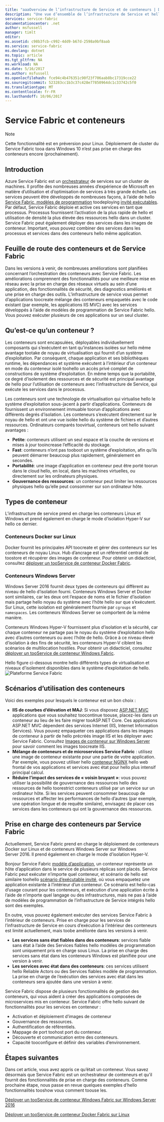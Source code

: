 ```yaml
---
title: "aaaOverview de l’infrastructure de Service et de conteneurs | Documents Microsoft"
description: "Une vue d’ensemble de l’infrastructure de Service et hello utiliser des applications de conteneurs toodeploy microservice. Cet article fournit un aperçu de comment les conteneurs peuvent être utilisés et hello des fonctionnalités disponibles dans l’infrastructure de Service."
services: service-fabric
documentationcenter: .net
author: msfussell
manager: timlt
editor: 
ms.assetid: c98b3fcb-c992-4dd9-b67d-2598a9bf8aab
ms.service: service-fabric
ms.devlang: dotnet
ms.topic: article
ms.tgt_pltfrm: NA
ms.workload: NA
ms.date: 5/16/2017
ms.author: msfussell
ms.openlocfilehash: fce94c4b476351c90f23f706aab8bc17319cce22
ms.sourcegitcommit: 523283cc1b3c37c428e77850964dc1c33742c5f0
ms.translationtype: MT
ms.contentlocale: fr-FR
ms.lasthandoff: 10/06/2017
---
```

# <a name="service-fabric-and-containers"></a>Service Fabric et conteneurs
> [!NOTE]
> Cette fonctionnalité est en préversion pour Linux.  Déploiement de cluster du Service Fabric tooa dans Windows 10 n’est pas prise en charge des conteneurs encore (prochainement). 
>   

## <a name="introduction"></a>Introduction
Azure Service Fabric est un [orchestrateur](service-fabric-cluster-resource-manager-introduction.md) de services sur un cluster de machines. Il profite des nombreuses années d’expérience de Microsoft en matière d’utilisation et d’optimisation de services à très grande échelle. Les services peuvent être développés de nombreuses façons, à l’aide de hello [Service Fabric, modèles de programmation](service-fabric-choose-framework.md) toodeploying [invité exécutables](service-fabric-deploy-existing-app.md). Par défaut, Service Fabric déploie et active ces services en tant que processus. Processus fournissent l’activation de la plus rapide de hello et utilisation de densité la plus élevée des ressources hello dans un cluster. Service Fabric peut également déployer des services dans les images de conteneur. Important, vous pouvez combiner des services dans les processus et services dans des conteneurs hello même application. 

## <a name="containers-and-service-fabric-roadmap"></a>Feuille de route des conteneurs et de Service Fabric
Dans les versions à venir, de nombreuses améliorations sont planifiées concernant l’orchestration des conteneurs avec Service Fabric. Les améliorations comprennent des fonctionnalités pour une meilleure mise en réseau avec la prise en charge des réseaux virtuels au sein d’une application, des fonctionnalités de sécurité, des diagnostics améliorés et une prise en charge des outils. L’infrastructure de service vous permet d’applications toocreate mélange des conteneurs empaquetés avec le code existant (par exemple, les applications IIS MVC) avec les services développés à l’aide de modèles de programmation de Service Fabric hello.  Vous pouvez exécuter plusieurs de ces applications sur un seul cluster. 

## <a name="what-are-containers"></a>Qu’est-ce qu’un conteneur ?
Les conteneurs sont encapsulées, déployables individuellement composants qui s’exécutent en tant qu’instances isolées sur hello même avantage tootake de noyau de virtualisation qui fournit d’un système d’exploitation. Par conséquent, chaque application et ses bibliothèques runtime, les dépendances et système exécutent à l’intérieur d’un conteneur en mode du conteneur isolé toohello un accès privé complet de constructions de système d’exploitation. En même temps que la portabilité, ce degré d’isolement des ressources et de sécurité est principal avantage de hello pour l’utilisation de conteneurs avec l’infrastructure de Service, qui exécute les services dans le processus.

Les conteneurs sont une technologie de virtualisation qui virtualise hello le système d’exploitation sous-jacent à partir d’applications. Conteneurs de fournissent un environnement immuable toorun d’applications avec différents degrés d’isolation. Les conteneurs s’exécutent directement sur le noyau de hello et ont une vue isolée hello du système de fichiers et d’autres ressources. Ordinateurs comparés toovirtual, conteneurs ont hello suivant avantages :

* **Petite**: conteneurs utilisent un seul espace et la couche de versions et mises à jour tooincrease l’efficacité du stockage.
* **Fast**: conteneurs n’ont pas tooboot un système d’exploitation, afin qu’ils peuvent démarrer beaucoup plus rapidement, généralement en secondes.
* **Portabilité**: une image d’application en conteneur peut être porté toorun dans le cloud hello, en local, dans les machines virtuelles, ou directement sur les ordinateurs physiques.
* **Gouvernance des ressources**: un conteneur peut limiter les ressources physiques hello qu’elle peut consommer sur son ordinateur hôte.

## <a name="container-types"></a>Types de conteneur
L’infrastructure de service prend en charge les conteneurs Linux et Windows et prend également en charge le mode d’isolation Hyper-V sur hello ce dernier. 

### <a name="docker-containers-on-linux"></a>Conteneurs Docker sur Linux
Docker fournit les principales API toocreate et gérer des conteneurs sur les conteneurs de noyau Linux. Hub d’ancrage est un référentiel central de toostore et récupérer des images de conteneur.
Pour obtenir un didacticiel, consultez [déployer un tooService de conteneur Docker Fabric](service-fabric-get-started-containers-linux.md).

### <a name="windows-server-containers"></a>Conteneurs Windows Server
Windows Server 2016 fournit deux types de conteneurs qui diffèrent au niveau de hello d’isolation fourni. Conteneurs Windows Server et Docker sont similaires, car les deux ont l’espace de noms et le fichier d’isolation mais partage hello noyau du système avec l’hôte hello sur que s’exécutent. Sur Linux, cette isolation est généralement fournie par `cgroups` et `namespaces`. Les conteneurs Windows Server se comportent de la même manière.

Conteneurs Windows Hyper-V fournissent plus d’isolation et la sécurité, car chaque conteneur ne partage pas le noyau du système d’exploitation hello avec d’autres conteneurs ou avec l’hôte de hello. Grâce à ce niveau élevé d’isolation à des fins de sécurité, les conteneurs Hyper-V ciblent les scénarios de multilocation hostiles.
Pour obtenir un didacticiel, consultez [déployer un tooService de conteneur Windows Fabric](service-fabric-get-started-containers.md).

Hello figure ci-dessous montre hello différents types de virtualisation et niveaux d’isolement disponibles dans le système d’exploitation de hello.
![Plateforme Service Fabric][Image1]

## <a name="scenarios-for-using-containers"></a>Scénarios d’utilisation des conteneurs
Voici des exemples pour lesquels le conteneur est un bon choix :

* **IIS de courbes d’élévation et MAJ**: Si vous disposez [ASP.NET MVC](https://www.asp.net/mvc) applications que vous souhaitez toocontinue toouse, placez-les dans un conteneur au lieu de les faire migrer tooASP.NET Core. Ces applications ASP.NET MVC dépendent des services Internet (IIS, Internet Information Services). Vous pouvez empaqueter ces applications dans les images de conteneur à partir de hello précréés image IIS et les déployer avec Service Fabric. Consultez [Images de conteneur sur Windows Server](https://msdn.microsoft.com/virtualization/windowscontainers/quick_start/quick_start_images) pour savoir comment les images toocreate IIS.
* **Mélange de conteneurs et de microservices Service Fabric** : utilisez une image de conteneur existante pour une partie de votre application. Par exemple, vous pouvez utiliser hello [conteneur NGINX](https://hub.docker.com/_/nginx/) hello web frontal de vos applications et services avec état pour hello plus intensif principal calcul.
* **Réduire l’impact des services de « voisin bruyant »**: vous pouvez utiliser la possibilité de gouvernance des ressources hello des ressources de hello toorestrict conteneurs utilisé par un service sur un ordinateur hôte. Si les services peuvent consommer beaucoup de ressources et affecter les performances de hello d’autres (par exemple, une opération longue et de requête similaire), envisagez de placer ces services dans les conteneurs qui ont la gouvernance des ressources.

## <a name="service-fabric-support-for-containers"></a>Prise en charge des conteneurs par Service Fabric
Actuellement, Service Fabric prend en charge le déploiement de conteneurs Docker sur Linux et de conteneurs Windows Server sur Windows Server 2016. Il prend également en charge le mode d’isolation Hyper-V. 

Bonjour Service Fabric [modèle d’application](service-fabric-application-model.md), un conteneur représente un hôte d’application dans le service de plusieurs réplicas sont placés. Service Fabric peut exécuter n’importe quel conteneur, et scénario de hello est similaire toohello [scénario d’exécutable invité](service-fabric-deploy-existing-app.md), où vous empaquetez une application existante à l’intérieur d’un conteneur. Ce scénario est hello-cas d’usage courant pour les conteneurs, et exécution d’une application écrite à l’aide de n’importe quel langage ou des infrastructures, mais ne pas à l’aide de modèles de programmation de l’infrastructure de Service intégrés hello sont des exemples.

En outre, vous pouvez également exécuter des services Service Fabric à l’intérieur de conteneurs. Prise en charge pour les services de l’infrastructure de Service en cours d’exécution à l’intérieur des conteneurs est limité actuellement, mais toobe améliorée dans les versions à venir.

* **Les services sans état fiables dans des conteneurs**: services fiable sans état à l’aide des Services fiables hello modèles de programmation sont uniquement pris en charge sous Linux. La prise en charge des services sans état dans les conteneurs Windows est planifiée pour une version à venir.
* **Les services avec état dans des conteneurs**: ces services utilisent hello Reliable Actors ou des Services fiables modèle de programmation. La prise en charge de l’exécution des services avec état dans les conteneurs sera ajoutée dans une version à venir.

Service Fabric dispose de plusieurs fonctionnalités de gestion des conteneurs, qui vous aident à créer des applications composées de microservices mis en conteneur. Service Fabric offre hello suivant de fonctionnalités pour les services en conteneur :

* Activation et déploiement d’images de conteneur
* Gouvernance des ressources.
* Authentification de référentiels.
* Mappage de port toohost port du conteneur.
* Découverte et communication entre des conteneurs.
* Capacité tooconfigure et définir des variables d’environnement.

## <a name="next-steps"></a>Étapes suivantes
Dans cet article, vous avez appris ce qu’était un conteneur. Vous savez désormais que Service Fabric est un orchestrateur de conteneurs et qu’il fournit des fonctionnalités de prise en charge des conteneurs. Comme prochaine étape, nous passe en revue quelques exemples d’hello fonctionnalités tooshow vous comment toouse les.

[Déployer un tooService de conteneur Windows Fabric sur Windows Server 2016](service-fabric-get-started-containers.md)

[Déployer un tooService de conteneur Docker Fabric sur Linux](service-fabric-get-started-containers-linux.md)

[Image1]: media/service-fabric-containers/Service-Fabric-Types-of-Isolation.png
